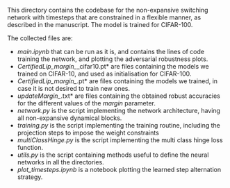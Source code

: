 This directory contains the codebase for the non-expansive switching network with timesteps that are constrained in a flexible manner, as described in the manuscript. The model is trained for CIFAR-100.

The collected files are:
- *main.ipynb* that can be run as it is, and contains the lines of code training the network, and plotting the adversarial robustness plots.
- *CertifiedLip_margin_*_cifar10.pt* are files containing the models we trained on CIFAR-10, and used as initialisation for CIFAR-100.
- *CertifiedLip_margin_*.pt* are files containing the models we trained, in case it is not desired to train new ones.
- *updateMargin_*.txt* are files containing the obtained robust accuracies for the different values of the *margin* parameter.
- *network.py* is the script implementing the network architecture, having all non-expansive dynamical blocks.
- *training.py* is the script implementing the training routine, including the projection steps to impose the weight constraints
- *multiClassHinge.py* is the script implementing the multi class hinge loss function.
- *utils.py* is the script containing methods useful to define the neural networks in all the directories. 
- *plot_timesteps.ipynb* is a notebook plotting the learned step alternation strategy.